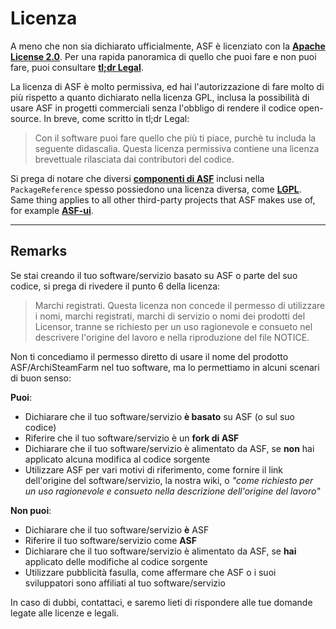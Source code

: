 # Licenza

A meno che non sia dichiarato ufficialmente, ASF è licenziato con la **[ Apache License 2.0](https://raw.githubusercontent.com/JustArchiNET/ArchiSteamFarm/main/LICENSE-2.0.txt)**. Per una rapida panoramica di quello che puoi fare e non puoi fare, puoi consultare **[tl;dr Legal](https://tldrlegal.com/license/apache-license-2.0-(apache-2.0))**.

La licenza di ASF è molto permissiva, ed hai l'autorizzazione di fare molto di più rispetto a quanto dichiarato nella licenza GPL, inclusa la possibilità di usare ASF in progetti commerciali senza l'obbligo di rendere il codice open-source. In breve, come scritto in tl;dr Legal:

> Con il software puoi fare quello che più ti piace, purchè tu includa la seguente didascalia. Questa licenza permissiva contiene una licenza brevettuale rilasciata dai contributori del codice.

Si prega di notare che diversi **[componenti di ASF](https://github.com/JustArchiNET/ArchiSteamFarm/blob/main/ArchiSteamFarm/ArchiSteamFarm.csproj)** inclusi nella `PackageReference` spesso possiedono una licenza diversa, come **[LGPL](https://tldrlegal.com/license/gnu-lesser-general-public-license-v3-(lgpl-3))**. Same thing applies to all other third-party projects that ASF makes use of, for example **[ASF-ui](https://github.com/JustArchiNET/ASF-ui)**.

-----

## Remarks

Se stai creando il tuo software/servizio basato su ASF o parte del suo codice, si prega di rivedere il punto 6 della licenza:

> Marchi registrati. Questa licenza non concede il permesso di utilizzare i nomi, marchi registrati, marchi di servizio o nomi dei prodotti del Licensor, tranne se richiesto per un uso ragionevole e consueto nel descrivere l'origine del lavoro e nella riproduzione del file NOTICE.

Non ti concediamo il permesso diretto di usare il nome del prodotto ASF/ArchiSteamFarm nel tuo software, ma lo permettiamo in alcuni scenari di buon senso:

**Puoi**:
- Dichiarare che il tuo software/servizio **è basato** su ASF (o sul suo codice)
- Riferire che il tuo software/servizio è un **fork di ASF**
- Dichiarare che il tuo software/servizio è alimentato da ASF, se **non** hai applicato alcuna modifica al codice sorgente
- Utilizzare ASF per vari motivi di riferimento, come fornire il link dell'origine del software/servizio, la nostra wiki, o *"come richiesto per un uso ragionevole e consueto nella descrizione dell'origine del lavoro"*

**Non puoi**:
- Dichiarare che il tuo software/servizio **è** ASF
- Riferire il tuo software/servizio come **ASF**
- Dichiarare che il tuo software/servizio è alimentato da ASF, se **hai** applicato delle modifiche al codice sorgente
- Utilizzare pubblicità fasulla, come affermare che ASF o i suoi sviluppatori sono affiliati al tuo software/servizio

In caso di dubbi, contattaci, e saremo lieti di rispondere alle tue domande legate alle licenze e legali.